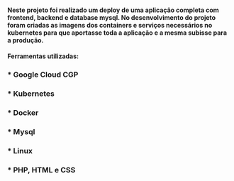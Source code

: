 #### Neste projeto foi realizado um deploy de uma aplicação completa com frontend, backend e database mysql. No desenvolvimento do projeto foram criadas as imagens dos containers e serviços necessários no kubernetes para que aportasse toda a aplicação e a mesma subisse para a produção.

#### Ferramentas utilizadas:
### * Google Cloud CGP
### * Kubernetes
### * Docker
### * Mysql
### * Linux
### * PHP, HTML e CSS
